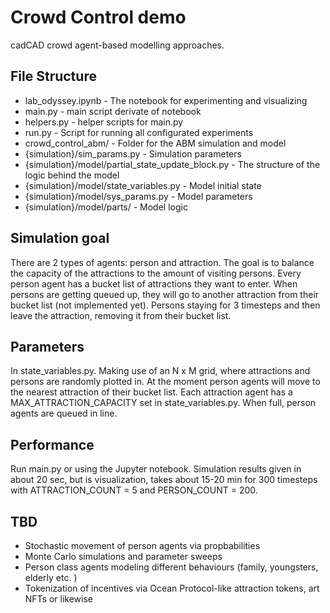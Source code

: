 # Crowd Control demo

cadCAD crowd agent-based modelling approaches.

## File Structure

* lab_odyssey.ipynb - The notebook for experimenting and visualizing
* main.py - main script derivate of notebook
* helpers.py - helper scripts for main.py
* run.py - Script for running all configurated experiments
* crowd_control_abm/ - Folder for the ABM simulation and model 
* {simulation}/sim_params.py - Simulation parameters
* {simulation}/model/partial_state_update_block.py - The structure of the logic behind the model
* {simulation}/model/state_variables.py - Model initial state
* {simulation}/model/sys_params.py - Model parameters
* {simulation}/model/parts/ - Model logic

## Simulation goal

There are 2 types of agents: person and attraction. The goal is to balance the capacity of the attractions to the amount of visiting persons. Every person agent has a bucket list of attractions they want to enter. When persons are getting queued up, they will go to another attraction from their bucket list (not implemented yet). Persons staying for 3 timesteps and then leave the attraction, removing it from their bucket list.

## Parameters

In state_variables.py. Making use of an N x M grid, where attractions and persons are randomly plotted in. At the moment person agents will move to the nearest attraction of their bucket list. Each attraction agent has a MAX_ATTRACTION_CAPACITY set in state_variables.py. When full, person agents are queued in line.

## Performance

Run main.py or using the Jupyter notebook. Simulation results given in about 20 sec, but is visualization, takes about 15-20 min for 300 timesteps with ATTRACTION_COUNT = 5 and PERSON_COUNT = 200.

## TBD

* Stochastic movement of person agents via propbabilities
* Monte Carlo simulations and parameter sweeps
* Person class agents modeling different behaviours (family, youngsters, elderly etc. )
* Tokenization of incentives via Ocean Protocol-like attraction tokens, art NFTs or likewise